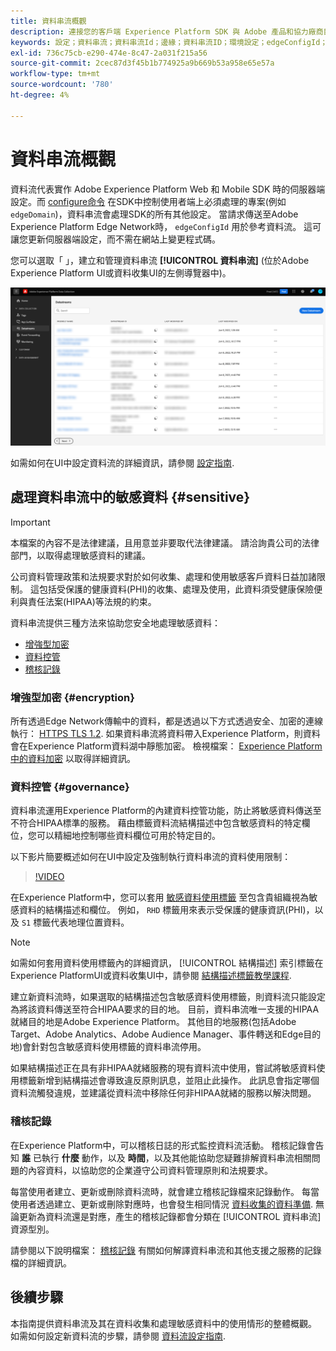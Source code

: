 ```yaml
---
title: 資料串流概觀
description: 連接您的客戶端 Experience Platform SDK 與 Adobe 產品和協力廠商目標的整合。
keywords: 設定；資料串流；資料串流Id；邊緣；資料串流ID；環境設定；edgeConfigId；身分；ID同步已啟用；ID同步容器ID；沙箱；串流入口；事件資料集；目標；使用者端代碼；屬性代號；目標環境ID；Cookie目的地；URL目的地；Analytics設定區塊報表套裝ID；資料收集的資料準備；資料準備；對應程式；XDM對應程式；Edge上的對應程式；
exl-id: 736c75cb-e290-474e-8c47-2a031f215a56
source-git-commit: 2cec87d3f45b1b774925a9b669b53a958e65e57a
workflow-type: tm+mt
source-wordcount: '780'
ht-degree: 4%

---
```


# 資料串流概觀

資料流代表實作 Adobe Experience Platform Web 和 Mobile SDK 時的伺服器端設定。而 [configure命令](../fundamentals/configuring-the-sdk.md) 在SDK中控制使用者端上必須處理的專案(例如 `edgeDomain`)，資料串流會處理SDK的所有其他設定。 當請求傳送至Adobe Experience Platform Edge Network時， `edgeConfigId` 用於參考資料流。 這可讓您更新伺服器端設定，而不需在網站上變更程式碼。

您可以選取「 」，建立和管理資料串流 **[!UICONTROL 資料串流]** (位於Adobe Experience Platform UI或資料收集UI的左側導覽器中)。

![UI中的資料串流索引標籤](../assets/datastreams/overview/datastreams-tab.png)

如需如何在UI中設定資料流的詳細資訊，請參閱 [設定指南](./configure.md).

## 處理資料串流中的敏感資料 {#sensitive}

>[!IMPORTANT]
>
>本檔案的內容不是法律建議，且用意並非要取代法律建議。 請洽詢貴公司的法律部門，以取得處理敏感資料的建議。

公司資料管理政策和法規要求對於如何收集、處理和使用敏感客戶資料日益加諸限制。 這包括受保護的健康資料(PHI)的收集、處理及使用，此資料須受健康保險便利與責任法案(HIPAA)等法規的約束。

資料串流提供三種方法來協助您安全地處理敏感資料：

* [增強型加密](#encryption)
* [資料控管](#governance)
* [稽核記錄](#audit-logs)

### 增強型加密 {#encryption}

所有透過Edge Network傳輸中的資料，都是透過以下方式透過安全、加密的連線執行： [HTTPS TLS 1.2](https://datatracker.ietf.org/doc/html/rfc5246). 如果資料串流將資料帶入Experience Platform，則資料會在Experience Platform資料湖中靜態加密。 檢視檔案： [Experience Platform中的資料加密](../../landing/governance-privacy-security/encryption.md) 以取得詳細資訊。

### 資料控管 {#governance}

資料串流運用Experience Platform的內建資料控管功能，防止將敏感資料傳送至不符合HIPAA標準的服務。 藉由標籤資料流結構描述中包含敏感資料的特定欄位，您可以精細地控制哪些資料欄位可用於特定目的。

以下影片簡要概述如何在UI中設定及強制執行資料串流的資料使用限制：

>[!VIDEO](https://video.tv.adobe.com/v/3409588/?quality=12&learn=on&speedcontrol=on)

在Experience Platform中，您可以套用 [敏感資料使用標籤](../../data-governance/labels/reference.md#sensitive) 至包含貴組織視為敏感資料的結構描述和欄位。 例如， `RHD` 標籤用來表示受保護的健康資訊(PHI)，以及 `S1` 標籤代表地理位置資料。

>[!NOTE]
>
>如需如何套用資料使用標籤內的詳細資訊， [!UICONTROL 結構描述] 索引標籤在Experience PlatformUI或資料收集UI中，請參閱 [結構描述標籤教學課程](../../xdm/tutorials/labels.md).

建立新資料流時，如果選取的結構描述包含敏感資料使用標籤，則資料流只能設定為將該資料傳送至符合HIPAA要求的目的地。 目前，資料串流唯一支援的HIPAA就緒目的地是Adobe Experience Platform。 其他目的地服務(包括Adobe Target、Adobe Analytics、Adobe Audience Manager、事件轉送和Edge目的地)會針對包含敏感資料使用標籤的資料串流停用。

如果結構描述正在具有非HIPAA就緒服務的現有資料流中使用，嘗試將敏感資料使用標籤新增到結構描述會導致違反原則訊息，並阻止此操作。 此訊息會指定哪個資料流觸發違規，並建議從資料流中移除任何非HIPAA就緒的服務以解決問題。

### 稽核記錄

在Experience Platform中，可以稽核日誌的形式監控資料流活動。 稽核記錄會告知 **誰** 已執行 **什麼** 動作，以及 **時間**，以及其他能協助您疑難排解資料串流相關問題的內容資料，以協助您的企業遵守公司資料管理原則和法規要求。

每當使用者建立、更新或刪除資料流時，就會建立稽核記錄檔來記錄動作。 每當使用者透過建立、更新或刪除對應時，也會發生相同情況 [資料收集的資料準備](./data-prep.md). 無論更新為資料流還是對應，產生的稽核記錄都會分類在 [!UICONTROL 資料串流] 資源型別。

請參閱以下說明檔案： [稽核記錄](../../landing/governance-privacy-security/audit-logs/overview.md) 有關如何解譯資料串流和其他支援之服務的記錄檔的詳細資訊。

## 後續步驟

本指南提供資料串流及其在資料收集和處理敏感資料中的使用情形的整體概觀。 如需如何設定新資料流的步驟，請參閱 [資料流設定指南](./configure.md).
